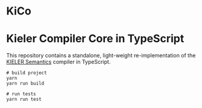 # KiCo

# Kieler Compiler Core in TypeScript

This repository contains a standalone, light-weight re-implementation of the [KIELER Semantics](https://github.com/kieler/semantics) compiler in TypeScript.

```shell
# build project
yarn
yarn run build

# run tests
yarn run test
```